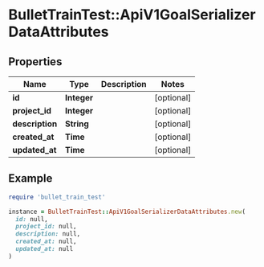 # BulletTrainTest::ApiV1GoalSerializerDataAttributes

## Properties

| Name | Type | Description | Notes |
| ---- | ---- | ----------- | ----- |
| **id** | **Integer** |  | [optional] |
| **project_id** | **Integer** |  | [optional] |
| **description** | **String** |  | [optional] |
| **created_at** | **Time** |  | [optional] |
| **updated_at** | **Time** |  | [optional] |

## Example

```ruby
require 'bullet_train_test'

instance = BulletTrainTest::ApiV1GoalSerializerDataAttributes.new(
  id: null,
  project_id: null,
  description: null,
  created_at: null,
  updated_at: null
)
```

